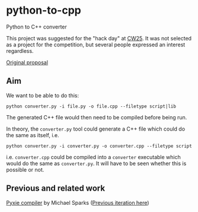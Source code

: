 # python-to-cpp
Python to C++ converter

This project was suggested for the "hack day" at [CW25](https://www.software.ac.uk/workshop/collaborations-workshop-2025-cw25). It was not selected as a project for the competition, but several people expressed an interest regardless.

[Original proposal](./docs/original.pdf)

## Aim
We want to be able to do this:
```
python converter.py -i file.py -o file.cpp --filetype script|lib
```
The generated C++ file would then need to be compiled before being run.

In theory, the ```converter.py``` tool could generate a C++ file which could do the same as itself, i.e.

```
python converter.py -i converter.py -o converter.cpp --filetype script
```
i.e. `converter.cpp` could be compiled into a `converter` executable which would do the same as `converter.py`. It will have to be seen whether this is possible or not.

## Previous and related work

[Pyxie compiler](https://sparkslabs.com/pyxie/) by Michael Sparks ([Previous iteration here](https://github.com/sparkslabs/microbit-prototype/tree/master/compiler))




